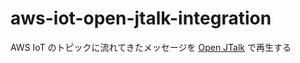 # aws-iot-open-jtalk-integration
AWS IoT のトピックに流れてきたメッセージを [Open JTalk](http://open-jtalk.sourceforge.net/) で再生する
